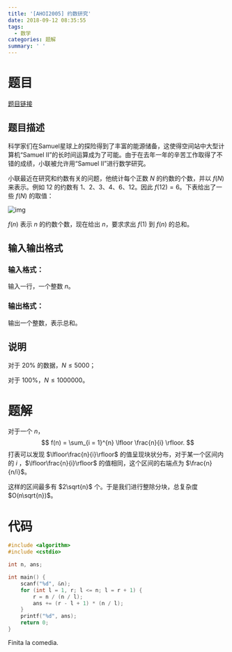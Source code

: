 ```yaml
---
title: '[AHOI2005] 约数研究'
date: 2018-09-12 08:35:55
tags:
  - 数学
categories: 题解
summary: ' '
---
```


# 题目

[题目链接](https://www.luogu.org/problemnew/show/P1403)

## 题目描述

科学家们在Samuel星球上的探险得到了丰富的能源储备，这使得空间站中大型计算机“Samuel II”的长时间运算成为了可能。由于在去年一年的辛苦工作取得了不错的成绩，小联被允许用“Samuel II”进行数学研究。

小联最近在研究和约数有关的问题，他统计每个正数 $N$ 的约数的个数，并以 $f(N)$ 来表示。例如 $12$ 的约数有 $1$、$2$、$3$、$4$、$6$、$12$。因此 $f(12)=6$。下表给出了一些 $f(N)$ 的取值：

![img](https://cdn.luogu.org/upload/pic/1645.png)

$f(n)$ 表示 $n$ 的约数个数，现在给出 $n$，要求求出 $f(1)$ 到 $f(n)$ 的总和。

## 输入输出格式

### 输入格式：

输入一行，一个整数 $n$。

### 输出格式：

输出一个整数，表示总和。

## 说明

对于 $20\%$ 的数据，$N \le 5000$；

对于 $100\%$，$N \le 1000000$。

# 题解

对于一个 $n$，
$$
f(n) = \sum_{i = 1}^{n} \lfloor \frac{n}{i} \rfloor.
$$
打表可以发现 $\lfloor\frac{n}{i}\rfloor$ 的值呈现块状分布，对于某一个区间内的 $i$ ，$\lfloor\frac{n}{i}\rfloor$ 的值相同，这个区间的右端点为 $\frac{n}{n/i}$。

这样的区间最多有 $2\sqrt{n}$ 个。于是我们进行整除分块，总复杂度 $O(n\sqrt{n})$。

# 代码

```cpp
#include <algorithm>
#include <cstdio>

int n, ans;

int main() {
    scanf("%d", &n);
    for (int l = 1, r; l <= n; l = r + 1) {
        r = n / (n / l);
        ans += (r - l + 1) * (n / l);
    }
    printf("%d", ans);
    return 0;
}
```

Finita la comedia.